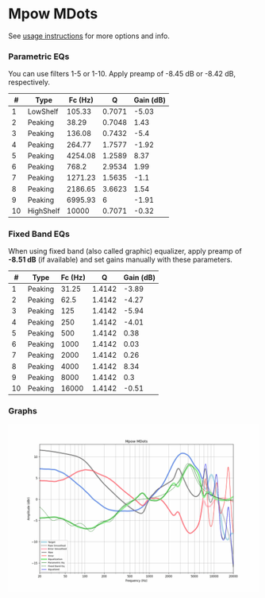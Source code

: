 # Mpow MDots
See [usage instructions](https://github.com/jaakkopasanen/AutoEq#usage) for more options and info.

### Parametric EQs
You can use filters 1-5 or 1-10. Apply preamp of -8.45 dB or -8.42 dB, respectively.

|   # | Type      |   Fc (Hz) |      Q |   Gain (dB) |
|-----|-----------|-----------|--------|-------------|
|   1 | LowShelf  |    105.33 | 0.7071 |       -5.03 |
|   2 | Peaking   |     38.29 | 0.7048 |        1.43 |
|   3 | Peaking   |    136.08 | 0.7432 |       -5.4  |
|   4 | Peaking   |    264.77 | 1.7577 |       -1.92 |
|   5 | Peaking   |   4254.08 | 1.2589 |        8.37 |
|   6 | Peaking   |    768.2  | 2.9534 |        1.99 |
|   7 | Peaking   |   1271.23 | 1.5635 |       -1.1  |
|   8 | Peaking   |   2186.65 | 3.6623 |        1.54 |
|   9 | Peaking   |   6995.93 | 6      |       -1.91 |
|  10 | HighShelf |  10000    | 0.7071 |       -0.32 |

### Fixed Band EQs
When using fixed band (also called graphic) equalizer, apply preamp of **-8.51 dB** (if available) and set gains manually with these parameters.

|   # | Type    |   Fc (Hz) |      Q |   Gain (dB) |
|-----|---------|-----------|--------|-------------|
|   1 | Peaking |     31.25 | 1.4142 |       -3.89 |
|   2 | Peaking |     62.5  | 1.4142 |       -4.27 |
|   3 | Peaking |    125    | 1.4142 |       -5.94 |
|   4 | Peaking |    250    | 1.4142 |       -4.01 |
|   5 | Peaking |    500    | 1.4142 |        0.38 |
|   6 | Peaking |   1000    | 1.4142 |        0.03 |
|   7 | Peaking |   2000    | 1.4142 |        0.26 |
|   8 | Peaking |   4000    | 1.4142 |        8.34 |
|   9 | Peaking |   8000    | 1.4142 |        0.3  |
|  10 | Peaking |  16000    | 1.4142 |       -0.51 |

### Graphs
![](./Mpow%20MDots.png)
